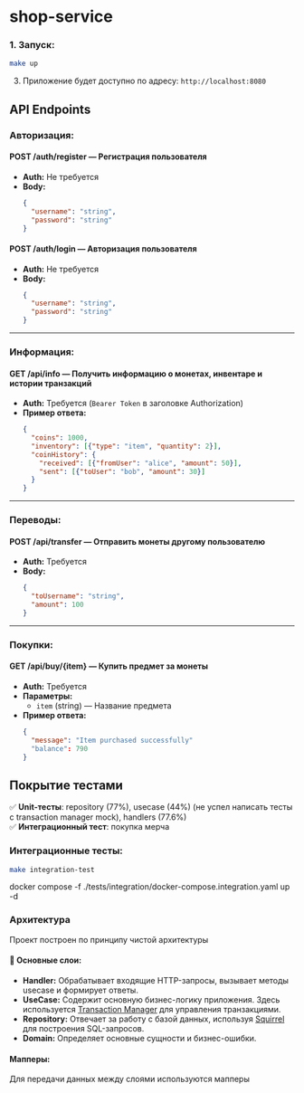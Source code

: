 # shop-service


### 1. Запуск:
```bash
make up
```


3. Приложение будет доступно по адресу: `http://localhost:8080`

## API Endpoints

###  **Авторизация:**
####  POST /auth/register — Регистрация пользователя  
- **Auth:** Не требуется  
- **Body:**
  ```json
  {
    "username": "string",
    "password": "string"
  }
  ```
#### POST /auth/login — Авторизация пользователя  
- **Auth:** Не требуется  
- **Body:**
  ```json
  {
    "username": "string",
    "password": "string"
  }
  ```
---
### **Информация:**
#### GET /api/info — Получить информацию о монетах, инвентаре и истории транзакций  
- **Auth:** Требуется (`Bearer Token` в заголовке Authorization)  
- **Пример ответа:**
  ```json
  {
    "coins": 1000,
    "inventory": [{"type": "item", "quantity": 2}],
    "coinHistory": {
      "received": [{"fromUser": "alice", "amount": 50}],
      "sent": [{"toUser": "bob", "amount": 30}]
    }
  }
  ```
---
###  **Переводы:**
#### POST /api/transfer — Отправить монеты другому пользователю  
- **Auth:** Требуется  
- **Body:**
  ```json
  {
    "toUsername": "string",
    "amount": 100
  }
  ```
---
### **Покупки:**
#### GET /api/buy/{item} — Купить предмет за монеты  
- **Auth:** Требуется  
- **Параметры:**
  - `item` (string) — Название предмета  
- **Пример ответа:**
  ```json
  {
    "message": "Item purchased successfully"
    "balance": 790
  }
  ```



## Покрытие тестами
✅ **Unit-тесты**: repository (77%), usecase (44%) (не успел написать тесты с transaction manager mock), handlers (77.6%)  
✅ **Интеграционный тест**: покупка мерча



### Интеграционные тесты:
```bash
make integration-test
```


docker compose  -f ./tests/integration/docker-compose.integration.yaml up -d 

### **Архитектура**  

Проект построен по принципу чистой архитектуры  

#### 📂 **Основные слои:**  
- **Handler:** Обрабатывает входящие HTTP-запросы, вызывает методы usecase и формирует ответы.  
- **UseCase:** Содержит основную бизнес-логику приложения. Здесь используется [Transaction Manager](https://github.com/avito-tech/go-transaction-manager) для управления транзакциями.  
- **Repository:** Отвечает за работу с базой данных, используя [Squirrel](https://github.com/Masterminds/squirrel) для построения SQL-запросов.  
- **Domain:** Определяет основные сущности и бизнес-ошибки.  

#### **Мапперы:**  
Для передачи данных между слоями используются мапперы



